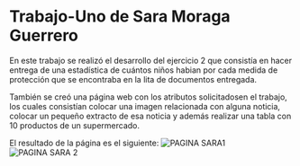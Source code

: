# Trabajo-Uno de Sara Moraga Guerrero 
En este trabajo se realizó el desarrollo del ejercicio 2 que consistía en hacer entrega de una estadística de cuántos niños habian 
por cada medida de protección que se encontraba en la lita de documentos entregada.

También se creó una página web con los atributos solicitadosen el trabajo, los cuales consistían colocar una imagen relacionada con alguna noticia, colocar un pequeño extracto de esa noticia y además realizar una tabla con 10 productos de un supermercado.
 
 El resultado de la página es el siguiente:
![PAGINA SARA1](https://user-images.githubusercontent.com/102835483/181143700-4fb0dbd3-74cb-4935-ae0d-a0792e2e14b6.jpg)
![PAGINA SARA 2](https://user-images.githubusercontent.com/102835483/181143738-a4832860-051d-479a-b408-6bcc2403a36b.jpg)
